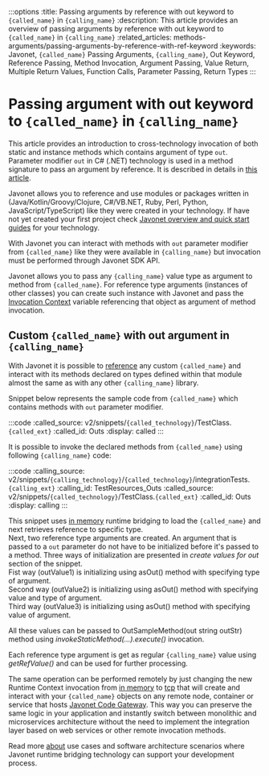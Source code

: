 :::options
:title: Passing arguments by reference with out keyword to `{called_name}` in `{calling_name}`
:description: This article provides an overview of passing arguments by reference with out keyword to `{called_name}` in `{calling_name}`
:related_articles: methods-arguments/passing-arguments-by-reference-with-ref-keyword
:keywords: Javonet, `{called_name}` Passing Arguments, `{calling_name}`, Out Keyword, Reference Passing, Method Invocation, Argument Passing, Value Return, Multiple Return Values, Function Calls, Parameter Passing, Return Types
:::

# Passing argument with out keyword to `{called_name}` in `{calling_name}`
  
This article provides an introduction to cross-technology invocation of both static and instance methods which contains argument of type `out`. Parameter modifier `out` in C# (.NET) technology is used in a method signature to pass an argument by reference. It is described in details in [this article](https://learn.microsoft.com/en-us/dotnet/csharp/language-reference/keywords/method-parameters#out-parameter-modifier).  
  
Javonet allows you to reference and use modules or packages written in (Java/Kotlin/Groovy/Clojure, C#/VB.NET, Ruby, Perl, Python, JavaScript/TypeScript) like they were created in your technology. If have not yet created your first project check [Javonet overview and quick start guides](/guides/v2/`{calling_technology}`/`{called_technology}`/getting-started/about-javonet) for your technology.  
  
With Javonet you can interact with methods with `out` parameter modifier from `{called_name}` like they were available in `{calling_name}` but invocation must be performed through Javonet SDK API.

Javonet allows you to pass any `{calling_name}` value type as argument to method from `{called_name}`. For reference type arguments (instances of other classes) you can create such instance with Javonet and pass the [Invocation Context](/guides/v2/`{calling_technology}`/`{called_technology}`/foundations/invocation-context) variable referencing that object as argument of method invocation.  
  
## Custom `{called_name}` with out argument in `{calling_name}`
  
With Javonet it is possible to [reference](/guides/v2/`{calling_technology}`/`{called_technology}`/getting-started/adding-references-to-libraries) any custom `{called_name}` and interact with its methods declared on types defined within that module almost the same as with any other `{calling_name}` library.  
  
Snippet below represents the sample code from `{called_name}` which contains methods with `out` parameter modifier.  
  
:::code
:called_source: v2/snippets/`{called_technology}`/TestClass.`{called_ext}`
:called_id: Outs
:display: called
:::
  
It is possible to invoke the declared methods from `{called_name}` using following `{calling_name}` code:  
  
:::code
:calling_source: v2/snippets/`{calling_technology}`/`{called_technology}`/integrationTests.`{calling_ext}`
:calling_id: TestResources_Outs
:called_source: v2/snippets/`{called_technology}`/TestClass.`{called_ext}`
:called_id: Outs
:display: calling
:::

This snippet uses [in memory](/guides/v2/`{calling_technology}`/`{called_technology}`/foundations/in-memory-channel) runtime bridging to load the `{called_name}` and next retrieves reference to specific type.  
Next, two reference type arguments are created. An argument that is passed to a `out` parameter do not have to be initialized before it's passed to a method. Three ways of initialization are presented in *create values for out* section of the snippet.  
Fist way (outValue1) is initializing using asOut() method with specifying type of argument.  
Second way (outValue2) is initializing using asOut() method with specifying value and type of argument.  
Third way (outValue3) is initializing using asOut() method with specifying value of argument.  
  
All these values can be passed to OutSampleMethod(out string outStr) method using *invokeStaticMethod(...).execute()* invocation.  
  
Each reference type argument is get as regular `{calling_name}` value using *getRefValue()* and can be used for further processing.  
  
The same operation can be performed remotely by just changing the new Runtime Context invocation from [in memory](/guides/v2/`{calling_technology}`/`{called_technology}`/foundations/in-memory-channel) to [tcp](/guides/v2/`{calling_technology}`/`{called_technology}`/foundations/tcp-channel) that will create and interact with your `{called_name}` objects on any remote node, container or service that hosts [Javonet Code Gateway](/guides/v2/`{calling_technology}`/`{called_technology}`/javonet-code-gateway/about-javonet-code-gateway.md). This way you can preserve the same logic in your application and instantly switch between monolithic and microservices architecture without the need to implement the integration layer based on web services or other remote invocation methods.
  
Read more [about](/guides/v2/`{calling_technology}`/`{called_technology}`/getting-started/about-javonet) use cases and software architecture scenarios where Javonet runtime bridging technology can support your development process.
  